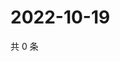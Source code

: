 # 2022-10-19

共 0 条

<!-- BEGIN WEIBO -->
<!-- 最后更新时间 Wed Oct 19 2022 21:56:32 GMT+0800 (China Standard Time) -->

<!-- END WEIBO -->
